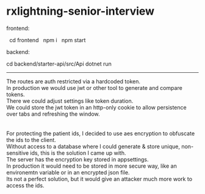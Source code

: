 # rxlightning-senior-interview

frontend:

&nbsp;&nbsp;cd frontend
&nbsp;&nbsp;npm i
&nbsp;&nbsp;npm start

backend:

  cd backend/starter-api/src/Api
  dotnet run

_________________________________________________________________

The routes are auth restricted via a hardcoded token.<br/>
In production we would use jwt or other tool to generate and compare tokens.<br/>
There we could adjust settings like token duration.<br/>
We could store the jwt token in an http-only cookie to allow persistence over tabs and refreshing the window.<br/>
<br/><br/>
For protecting the patient ids, I decided to use aes encryption to obfuscate the ids to the client.<br/>
Without access to a database where I could generate & store unique, non-sensitive ids, this is the solution I came up with.<br/>
The server has the encryption key stored in appsettings.<br/>
In production it would need to be stored in more secure way, like an environemtn variable or in an encrypted json file.<br/>
Its not a perfect solution, but it would give an attacker much more work to access the ids.<br/>
